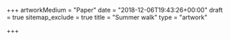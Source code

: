 +++
artworkMedium = "Paper"
date = "2018-12-06T19:43:26+00:00"
draft = true
sitemap_exclude = true
title = "Summer walk"
type = "artwork"

+++

